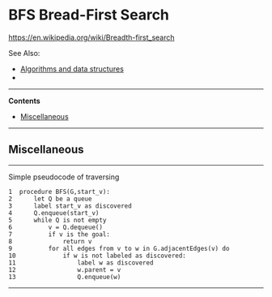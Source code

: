 # BFS Bread-First Search

https://en.wikipedia.org/wiki/Breadth-first_search

See Also:

- [Algorithms and data structures](AlgorithmsDataStructures.md)
- 

---

**Contents**

- [Miscellaneous](BFS.md#miscellaneous)

---

## Miscellaneous

---

Simple pseudocode of traversing

    1  procedure BFS(G,start_v):
    2      let Q be a queue
    3      label start_v as discovered
    4      Q.enqueue(start_v)
    5      while Q is not empty
    6          v = Q.dequeue()
    7          if v is the goal:
    8              return v
    9          for all edges from v to w in G.adjacentEdges(v) do
    10             if w is not labeled as discovered:
    11                 label w as discovered
    12                 w.parent = v
    13                 Q.enqueue(w) 

---
